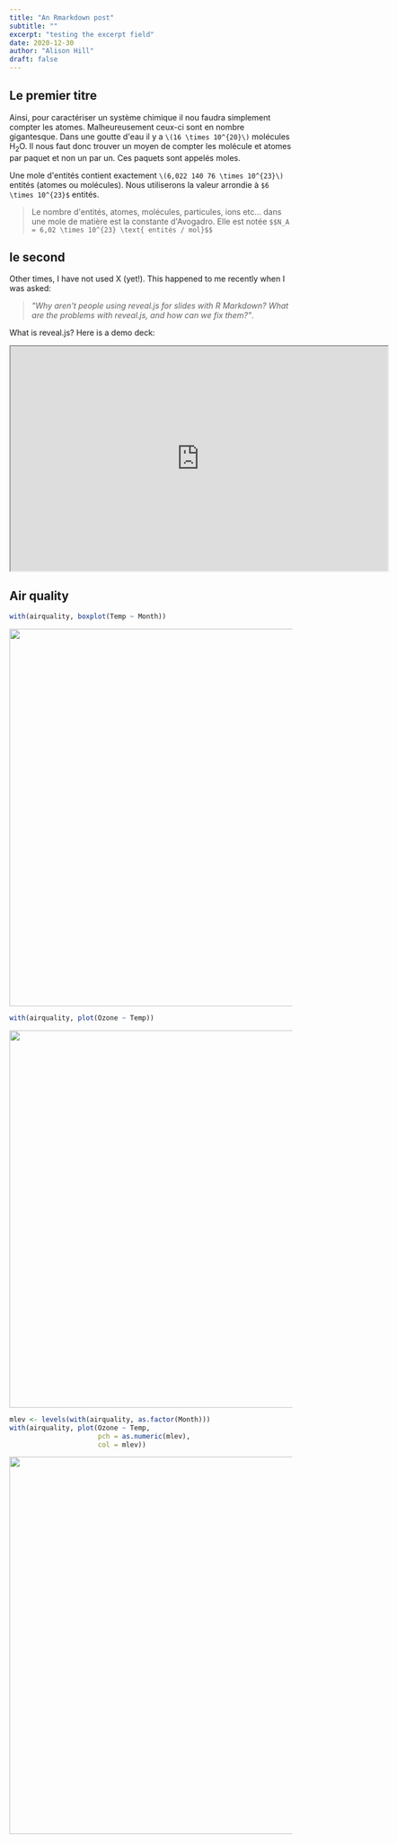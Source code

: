 ```yaml
---
title: "An Rmarkdown post"
subtitle: ""
excerpt: "testing the excerpt field"
date: 2020-12-30
author: "Alison Hill"
draft: false
---
```


## Le premier titre

Ainsi, pour caractériser un système chimique il nou faudra simplement
compter les atomes. Malheureusement ceux-ci sont en nombre gigantesque.
Dans une goutte d'eau il y a `\(16 \times 10^{20}\)` molécules H$_2$O. Il
nous faut donc trouver un moyen de compter les molécule et atomes par
paquet et non un par un. Ces paquets sont appelés moles.

Une mole d'entités contient exactement `\(6,022 140 76 \times 10^{23}\)`
entités (atomes ou molécules). Nous utiliserons la valeur arrondie à
`$6 \times 10^{23}$` entités.

> Le nombre d'entités, atomes, molécules, particules, ions etc... dans une mole de matière est la constante d'Avogadro. 
> Elle est notée
> `$$N_A = 6,02 \times 10^{23} \text{ entités / mol}$$`

## le second 

Other times, I have not used X (yet!). This happened to me recently when
I was asked: 

> *"Why aren't people using reveal.js for slides with R
Markdown? What are the problems with reveal.js, and how can we fix
them?"*. 

What is reveal.js? Here is a demo deck:

<iframe src="https://revealjs.com/demo/" width="672" height="400px" data-external="1"></iframe>

## Air quality


```r
with(airquality, boxplot(Temp ~ Month))
```

<img src="{{< blogdown/postref >}}index_files/figure-html/unnamed-chunk-2-1.png" width="672" />



```r
with(airquality, plot(Ozone ~ Temp))
```

<img src="{{< blogdown/postref >}}index_files/figure-html/unnamed-chunk-3-1.png" width="672" />


```r
mlev <- levels(with(airquality, as.factor(Month)))
with(airquality, plot(Ozone ~ Temp, 
                      pch = as.numeric(mlev), 
                      col = mlev))
```

<img src="{{< blogdown/postref >}}index_files/figure-html/unnamed-chunk-4-1.png" width="672" />

